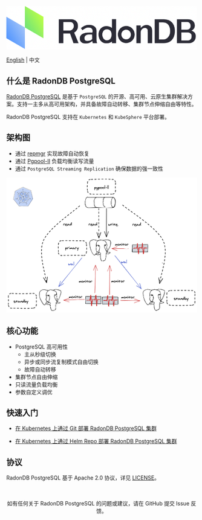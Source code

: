 
 ![](docs/images/logo_radondb.png)

  [English](README.md) | 中文

## 什么是 RadonDB PostgreSQL

[RadonDB PostgreSQL](https://github.com/radondb/radondb-postgresql-kubernetes) 是基于 `PostgreSQL` 的开源、高可用、云原生集群解决方案。支持一主多从高可用架构，并具备故障自动转移、集群节点伸缩自由等特性。

RadonDB PostgreSQL 支持在 `Kubernetes` 和 `KubeSphere` 平台部署。

## 架构图

- 通过 [repmgr](https://repmgr.org/docs/current/) 实现故障自动恢复
- 通过 [Pgpool-II](https://www.pgpool.net/) 负载均衡读写流量
- 通过 `PostgreSQL Streaming Replication` 确保数据的强一致性

![](docs/images/radondb-postgresql_Architecture_1.png)

## 核心功能

- PostgreSQL 高可用性
    - 主从秒级切换
    - 异步或同步流复制模式自由切换
    - 故障自动转移
- 集群节点自由伸缩
- 只读流量负载均衡
- 参数自定义调优

## 快速入门

- [在 Kubernetes 上通过 Git 部署 RadonDB PostgreSQL 集群](docs/deploy_radondb_postgresql_on_kubernetes_git.md)

- [在 Kubernetes 上通过 Helm Repo 部署 RadonDB PostgreSQL 集群](docs/deploy_radondb_postgresql_on_kubernetes_repo.md)

## 协议

RadonDB PostgreSQL 基于 Apache 2.0 协议，详见 [LICENSE](./LICENSE)。

<p align="center">
<br/><br/>
如有任何关于 RadonDB PostgreSQL 的问题或建议，请在 GitHub 提交 Issue 反馈。
<br/>
</a>
</p>
